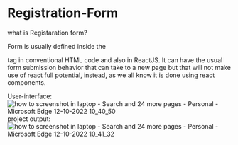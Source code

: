 # Registration-Form
what is Registaration form?

Form is usually defined inside the<form> tag in conventional HTML code and also in ReactJS. It can have the usual form submission behavior that can take to a new page but that will not make use of react full potential, instead, as we all know it is done using react components.

User-interface:
![how to screenshot in laptop - Search and 24 more pages - Personal - Microsoft​ Edge 12-10-2022 10_40_50](https://user-images.githubusercontent.com/106910261/195259341-49b93307-3753-4091-8913-129aceb72789.png)
project output:
![how to screenshot in laptop - Search and 24 more pages - Personal - Microsoft​ Edge 12-10-2022 10_41_32](https://user-images.githubusercontent.com/106910261/195259834-f8d27881-b399-4ab4-b672-af829cb5aeaf.png)
